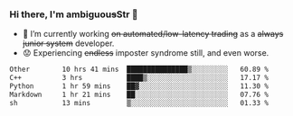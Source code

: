 ### Hi there, I'm ambiguou~~s~~Str 👋

<!--
**ambiguoustexture/ambiguoustexture** is a ✨ _special_ ✨ repository because its `README.md` (this file) appears on your GitHub profile.

Here are some ideas to get you started:
-->
- 🔭 I’m currently working ~~on automated/low-latency trading~~ as a ~~always junior system~~ developer.
- :worried: Experiencing ~~endless~~ imposter syndrome still, and even worse.

<!--START_SECTION:waka-->

```txt
Other        10 hrs 41 mins  ███████████████▒░░░░░░░░░   60.89 %
C++          3 hrs           ████▒░░░░░░░░░░░░░░░░░░░░   17.17 %
Python       1 hr 59 mins    ██▓░░░░░░░░░░░░░░░░░░░░░░   11.30 %
Markdown     1 hr 21 mins    ██░░░░░░░░░░░░░░░░░░░░░░░   07.76 %
sh           13 mins         ▒░░░░░░░░░░░░░░░░░░░░░░░░   01.33 %
```

<!--END_SECTION:waka-->
